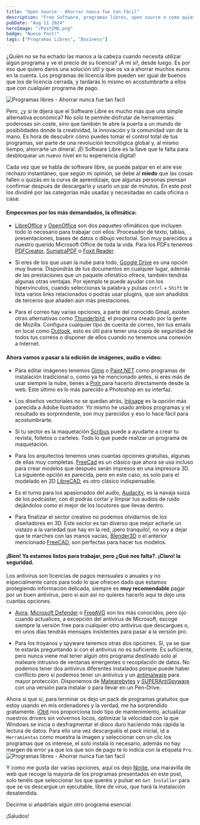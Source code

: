 ```yaml
---
title: "Open Source - Ahorrar nunca fue tan fácil"
description: "Free Software, programas libres, open source o como quieras llamarlo, No solo te permite disfrutar de herramientas poderosas sin coste, sino que también te abre la puerta a un mundo de posibilidades donde la creatividad, la innovación y la comunidad van de la mano."
pubDate: "Aug 11 2024"
heroImage: "/PostIMG.png"
badge: "Nuevo Post!"
tags: ["Programas Libres", "Business"]
---
```


¿Quién no se ha echado las manos a la cabeza cuando necesita utilizar algún programa y ve el precio de su licencia? ¡A mí sí!, desde luego. Es por eso que quiero daros una solución útil y que os va a ahorrar muchos euros en la cuenta. Los programas de licencia libre pueden ser igual de buenos que los de licencia cerrada, y tardarás lo mismo en acostumbrarte a ellos que con cualquier programa de pago.

![Programas libres - Ahorrar nunca fue tan facil](https://lh7-rt.googleusercontent.com/docsz/AD_4nXco3nDf8G22vkY3WjF1EJE5gjPtecVEyY0C-aaF25HNKH1Boxone1QNrVM9PbvvXYe5ZwwtjncM1zV85TWbQN8mZjS5hxTkwAqtCbeZTpCm1NRg0T66ZnJA9MOrYBCGjxs16mOYauPwcwVYIceNr85XvOAs-w717faB9xtaV4hFUPcPvc_YWmU?key=OimkVl3ZK5agUYEDcTNfOw)

Pero, ¿y si te dijera que el Software Libre es mucho más que una simple alternativa económica? No solo te permite disfrutar de herramientas poderosas sin coste, sino que también te abre la puerta a un mundo de posibilidades donde la creatividad, la innovación y la comunidad van de la mano. Es hora de descubrir cómo puedes tomar el control total de tus programas, ser parte de una revolución tecnológica global y, al mismo tiempo, ahorrarte un dineral. ¡El Software Libre es la llave que te falta para desbloquear un nuevo nivel en tu experiencia digital!

Cada vez que se habla de software libre, se puede palpar en el aire ese rechazo instantáneo, que según mi opinión, se debe al **miedo** que las cosas fallen o quizás en la curva de aprendizaje, que algunas personas piensan confirmar después de descargarlo y usarlo un par de minutos. En este post los dividiré por las categorías más usadas y necesitadas en cada oficina o casa:
#### Empecemos por los más demandados, la ofimática:

-  [LibreOffice](https://www.libreoffice.org/) y [OpenOffice](https://www.openoffice.org/) son dos paquetes ofimáticos que incluyen todo lo necesario para trabajar con ellos: Procesador de texto, tablas, presentaciones, bases de datos o dibujo vectorial. Son muy parecidos a nuestro querido Microsoft Office de toda la vida. Para los PDFs tenemos [PDFCreator](http://www.pdfforge.org/pdfcreator), [SumatraPDF](http://www.sumatrapdfreader.org/) o [Foxit Reader](https://www.foxitsoftware.com/products/pdf-reader/).

-  Si eres de los que usan la nube para todo, [Google Drive](https://tools.google.com/dlpage/drive/index.html?hl=es) es una opción muy buena. Dispondrás de tus documentos en cualquier lugar, además de las prestaciones que un paquete ofimático ofrece, también tendrás algunas otras ventajas. Por ejemplo te puede ayudar con los hipervínculos, cuando seleccionas la palabra y pulsas ```cntrl``` + ```Shift``` te lista varios links relacionados o podrás usar plugins, que son añadidos de terceros que añaden aún más prestaciones.

-  Para el correo hay varias opciones, a parte del conocido Gmail, existen otras alternativas como [Thunderbird](https://www.mozilla.org/es-ES/thunderbird/), el programa creado por la gente de Mozilla. Configura cualquier tipo de cuenta de correo, ten tus emails en local como [Outlook](http://www.microsoftstore.com/store/mseea/es_ES/pdp/productID.324451300?s_kwcid=AL!4249!3!94248886841!b!!g!!download%20microsoft%20outlook&WT.mc_id=pointitsem+Google+Adwords+Outlook+-+ES&ef_id=VrD1CQAAALPVzbeX:20160202182721:s), esto es útil para tener una copia de seguridad de todos tus correos o disponer de ellos cuando no tenemos una conexión a Internet.
#### Ahora vamos a pasar a la edición de imágenes, audio o vídeo:

- Para editar imágenes tenemos [Gimp](https://www.gimp.org/) o [Paint.NET](http://www.getpaint.net/) como programas de instalación tradicional o, como ya he mencionado antes, si eres más de usar siempre la nube, tienes a [Pixlr](https://pixlr.com/editor/),para hacerlo directamente desde la web. Este último es lo más parecido a Photoshop en su interfaz. 

 - Los diseños vectoriales no se quedan atrás, [Inksape](https://inkscape.org/es/) es la opción más parecida a Adobe Ilustrador. Yo mismo he usado ambos programas y el resultado es sorprendente, son muy parecidos y eso lo hace fácil para acostumbrarte.

- Si tu sector es la maquetación [Scribus](http://www.scribus.net/) puede a ayudarte a crear tu revista, folletos o carteles. Todo lo que puede realizar un programa de maquetación.

- Para los arquitectos tenemos unas cuantas opciones gratuitas, algunas de ellas muy completas. [FreeCad](https://www.freecad.org) es un clásico que ahora se usa incluso para crear modelos que después serán impresos en una impresora 3D. La siguiente opción es parecida, pero en este caso, es solo para el modelado en 2D [LibreCAD](https://librecad.org/), es otro clásico indispensable.

- Es el turno para los apasionados del audio, [Audacity](http://audacity.es/), es la navaja suiza de los podcaster, con él podrás cortar y limpiar tus audios de ruido dejándolos como el mejor de los locutores que llevas dentro.

- Para finalizar el sector creativo no podemos olvidarnos de los diseñadores en 3D. Este sector es tan diverso que mejor echarle un vistazo a la variedad que hay en la red, ¡pero tranquilo!, no voy a dejar que te marches con las manos vacías, [Blender3D](https://www.blender.org/) o el anterior mencionado [FreeCAD](http://www.freecadweb.org), son perfectas para hacer tus modelos. 
#### ¡Bien! Ya estamos listos para trabajar, pero ¿Qué nos falta?. ¡Claro! la seguridad.

Los antivirus son licencias de pagos mensuales o anuales y no especialmente caros para todo lo que ofrecen dado que estamos protegiendo información delicada, siempre es **muy recomendable** pagar por un buen antivirus, pero si aún así no quieres hacerlo aquí te dejo una cuantas opciones.

- [Avira](https://www.avira.com/es/index), [Microsoft Defender](https://support.microsoft.com/es-es/topic/instalaci%C3%B3n-de-microsoft-defender-ba7d17d7-464b-444d-bb47-990b7278369d) o [FreeAVG](http://free.avg.com/es-es/homepage) son los más conocidos, pero ojo cuando actualices, a excepción del antivirus de Microsoft, escoge siempre la versión free para cualquier otro antivirus que descargues o, en unos días tendrás mensajes insistentes para pasar a la versión pro.

- Para los troyanos y spyware tenemos otras dos opciones. Si, ya se que te estarás preguntando si con el antivirus no es suficiente. Es suficiente, pero nunca viene mal tener algún otro programa destinado solo al malware intrusivo de ventanas emergentes o recopilación de datos. No podemos tener dos antivirus diferentes instalados porque puede haber conflicto pero sí podemos tener un antivirus y un [antimalware](https://es.wikipedia.org/wiki/Malware) para mayor protección. Disponemos de [Malwarebytes](https://www.malwarebytes.com/es/) y [SUPERAntiSpyware](http://www.superantispyware.com/) con una versión para instalar o para llevar en un Pen-Drive.

 Ahora si que si, para terminar os dejo un pack de programas gratuitos que estoy usando en mis ordenadores y la verdad, me ha sorprendido gratamente. [iObit](http://www.iobit.com/es/index.php) nos proporciona todo tipo de mantenimiento, actualizar nuestros drivers sin volvernos locos, optimizar la velocidad con la que Windows se inicia o desfragmentar el disco duro haciendo más rápida la lectura de datos. Para ello una vez descarguéis el pack inicial, id a ```Herramientas``` como muestra la imagen y seleccionar con un clic los programas que os interese, el solo instala lo necesario, además no hay margen de error ya que los que son de pago te lo indica con la etiqueta ```Pro```.
 ![Programas libres - Ahorrar nunca fue tan facil](https://lh7-rt.googleusercontent.com/docsz/AD_4nXdPxXuaOFodDqhneTfsoGqyvUguJ3F28xea95aOcj9NW3Zf77zbH7tFZPuMBD8nhStgQU44uO1kOmCTcbcYBxLIvAETs-chOc5p-w0E0sD_7Zvcmag6fgZo1NxbTfsWvWT5sKcuXNBe7VysYNgrTHL-tmbCdJfuw4ouCDbUyKtP4HTK8mnUYLw?key=OimkVl3ZK5agUYEDcTNfOw)

Y como me gusta dar varias opciones, aquí os dejo [Ninite](https://ninite.com/), una maravilla de web que recoge la mayoría de los programas presentados en este post, solo tenéis que seleccionar los que queréis y pulsar en ```Get Installer``` para que se os descargue un ejecutable, libre de virus, que hará la instalación desatendida.

Decirme si añadiríais algún otro programa esencial.

¡Saludos!